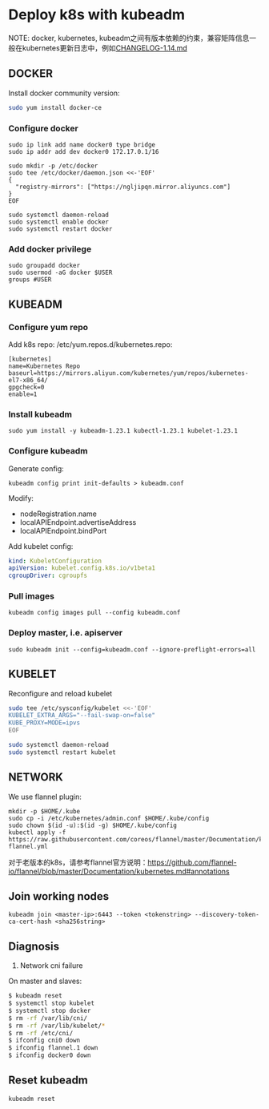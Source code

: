 # Deploy k8s with kubeadm

NOTE: docker, kubernetes, kubeadm之间有版本依赖的约束，兼容矩阵信息一般在kubernetes更新日志中，例如[CHANGELOG-1.14.md](https://github.com/kubernetes/kubernetes/blob/master/CHANGELOG/CHANGELOG-1.14.md#external-dependencies)

## DOCKER

Install docker community version:
```bash
sudo yum install docker-ce
```

### Configure docker
```
sudo ip link add name docker0 type bridge
sudo ip addr add dev docker0 172.17.0.1/16

sudo mkdir -p /etc/docker
sudo tee /etc/docker/daemon.json <<-'EOF'
{
  "registry-mirrors": ["https://ngljipqn.mirror.aliyuncs.com"]
}
EOF

sudo systemctl daemon-reload
sudo systemctl enable docker
sudo systemctl restart docker
```

### Add docker privilege
```
sudo groupadd docker
sudo usermod -aG docker $USER
groups #USER
```

## KUBEADM

### Configure yum repo
Add k8s repo: /etc/yum.repos.d/kubernetes.repo:
```
[kubernetes]
name=Kubernetes Repo
baseurl=https://mirrors.aliyun.com/kubernetes/yum/repos/kubernetes-el7-x86_64/
gpgcheck=0
enable=1
```

### Install kubeadm
```
sudo yum install -y kubeadm-1.23.1 kubectl-1.23.1 kubelet-1.23.1
```

### Configure kubeadm

Generate config:
```
kubeadm config print init-defaults > kubeadm.conf
```

Modify:
* nodeRegistration.name
* localAPIEndpoint.advertiseAddress
* localAPIEndpoint.bindPort

Add kubelet config:
```yaml
kind: KubeletConfiguration
apiVersion: kubelet.config.k8s.io/v1beta1
cgroupDriver: cgroupfs
```

### Pull images
```
kubeadm config images pull --config kubeadm.conf
```

### Deploy master, i.e. apiserver
```
sudo kubeadm init --config=kubeadm.conf --ignore-preflight-errors=all
```

## KUBELET

Reconfigure and reload kubelet
```bash
sudo tee /etc/sysconfig/kubelet <<-'EOF'
KUBELET_EXTRA_ARGS="--fail-swap-on=false"
KUBE_PROXY=MODE=ipvs
EOF

sudo systemctl daemon-reload
sudo systemctl restart kubelet
```

## NETWORK
We use flannel plugin:
```
mkdir -p $HOME/.kube
sudo cp -i /etc/kubernetes/admin.conf $HOME/.kube/config
sudo chown $(id -u):$(id -g) $HOME/.kube/config
kubectl apply -f https://raw.githubusercontent.com/coreos/flannel/master/Documentation/kube-flannel.yml
```
对于老版本的k8s，请参考flannel官方说明：https://github.com/flannel-io/flannel/blob/master/Documentation/kubernetes.md#annotations

## Join working nodes
```
kubeadm join <master-ip>:6443 --token <tokenstring> --discovery-token-ca-cert-hash <sha256string>
```

## Diagnosis

1. Network cni failure

On master and slaves:
```bash
$ kubeadm reset
$ systemctl stop kubelet
$ systemctl stop docker
$ rm -rf /var/lib/cni/
$ rm -rf /var/lib/kubelet/*
$ rm -rf /etc/cni/
$ ifconfig cni0 down
$ ifconfig flannel.1 down
$ ifconfig docker0 down
```

## Reset kubeadm
```
kubeadm reset
```
